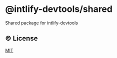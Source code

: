 # @intlify-devtools/shared

Shared package for intlify-devtools

## :copyright: License

[MIT](http://opensource.org/licenses/MIT)
